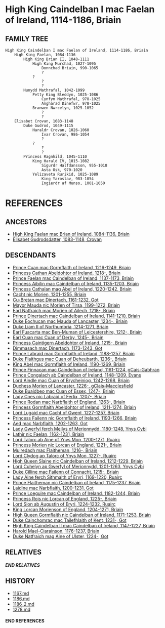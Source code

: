 # High King Caindelban I mac Faelan of Ireland, 1114-1186, Briain

## FAMILY TREE 
```
High King Caindelban I mac Faelan of Ireland, 1114-1186, Briain 
    High King Faelan, 1084-1136
        High King Brian II, 1048-1111
            High King Murchad, 1027-1095
                Donnchad Briain, 990-1065
                ?
            ?
                ?
                ?
        Hunydd Mathrafal, 1042-1099
            Petty King Bleddyn, 1025-1086
                Cynfyn Mathrafal, 978-1025
                Angharad Dinefwr, 978-1025
            Branwen Nwrcelyn, 1025-1052
                ?
                ?                
    Elisabet Crovan, 1083-1148
        Duke Gudrod, 1049-1115
            Haraldr Crovan, 1026-1060
                Ivar Crovan, 986-1054
                ?
            ?
                ?
                ?
        Princess Ragnhild, 1045-1110
            King Harald IV, 1015-1082
                Sigurdr Halfdansson, 955-1018
                Asta Osk, 970-1020
            Yelizaveta Rurikid, 1025-1089
                King Yaroslav, 983-1054
                Ingierdr af Munso, 1001-1050
```


# REFERENCES

## ANCESTORS
* [High King Faelan mac Brian of Ireland, 1084-1136, Briain](faelan_mac_brian_1084.md)
* [Elisabet Gudrodsdatter, 1083-1148, Crovan](elisabet_gudrodsdatter_1083.md)

## DESCENDANTS
* [Prince Cuan mac Gormflaith of Ireland, 1216-1249, Briain](cuan_mac_gormflaith_1216.md)
* [Princess Cathan Abeldohtor of Ireland, 1218-, Briain](cathan_abeldohtor_1218.md)
* [Prince Faelan mac Caindelban of Ireland, 1137-1173, Briain](faelan_mac_caindelban_1137.md)
* [Princess Aibilin mac Caindelban of Ireland, 1135-1203, Briain](aibilin_mac_caindelban_1135.md)
* [Princess Cathalan mag Abel of Ireland, 1220-1242, Briain](cathalan_mag_abel_1220.md)
* [Cacht nic Morien, 1201-1255, Briain](cacht_nic_morien_1201.md)
* [Cu-Bretan mac Dinertach, 1161-1232, Got](cu-bretan_mac_dinertach_1161.md)
* [Mayor Mauda nic Morien of Tirsa, 1199-1272, Briain](mauda_nic_morien_1199.md)
* [Earl Natfraich mac Morien of Ailech, 1218-, Briain](natfraich_mac_morien_1218.md)
* [Prince Dinertach mac Caindelban of Ireland, 1141-1210, Briain](dinertach_mac_caindelban_1141.md)
* [Duke Eochucan mac Mauda of Lancaster, 1234-, Briain](eochucan_mac_mauda_1234.md)
* [Duke Liam II of Northumbria, 1214-1271, Briain](liam_ii_1214.md)
* [Earl Fuacarta mac Ben-Muman of Leicestershire, 1212-, Briain](fuacarta_mac_ben-muman_1212.md)
* [Earl Cuan mac Cuan of Derby, 1245-, Briain](cuan_mac_cuan_1245.md)
* [Princess Caintigern Abeldohtor of Ireland, 1215-, Briain](caintigern_abeldohtor_1215.md)
* [Dimmasach mac Dinertach, 1173-1243, Got](dimmasach_mac_dinertach_1173.md)
* [Prince Labraid mac Gormflaith of Ireland, 1188-1257, Briain](labraid_mac_gormflaith_1188.md)
* [Duke Flaithgus mac Cuan of Deheubarth, 1236-, Briain](flaithgus_mac_cuan_1236.md)
* [King Abel mac Gormflaith of Ireland, 1190-1269, Briain](abel_mac_gormflaith_1190.md)
* [Prince Finnacan mac Caindelban of Ireland, 1161-1224, gCais-Gabhran](finnacan_mac_caindelban_1161.md)
* [Prince Congalach ab Caindelban of Ireland, 1148-1209, Evans](congalach_ab_caindelban_1148.md)
* [Lord Aindle mac Cuan of Brycheiniog, 1242-1268, Briain](aindle_mac_cuan_1242.md)
* [Duchess Morien of Lancaster, 1226-, gClais-Macclesfield](morien_1226.md)
* [Duke Buaidbeo mac Cuan of Essex, 1247-, Briain](buaidbeo_mac_cuan_1247.md)
* [Lady Cnes nic Labraid of Ferlix, 1207-, Briain](cnes_nic_labraid_1207.md)
* [Prince Rodan mac Narbflaith of England, 1263-, Briain](rodan_mac_narbflaith_1263.md)
* [Princess Gormflaith Abeldohtor of Ireland, 1211-1274, Briain](gormflaith_abeldohtor_1211.md)
* [Lord Lugaid mac Cacht of Gwent, 1227-1257, Briain](lugaid_mac_cacht_1227.md)
* [Princess Failenn nic Gormflaith of Ireland, 1193-1266, Briain](failenn_nic_gormflaith_1193.md)
* [Aed mac Narbflaith, 1202-1263, Got](aed_mac_narbflaith_1202.md)
* [Lady Gwerfyl ferch Meilys of Merionnydd, 1180-1248, Ynys Cybi](gwerfyl_ferch_meilys_1180.md)
* [Lathir nic Faelan, 1162-1231, Briain](lathir_nic_faelan_1162.md)
* [Lord Talorc ab Aine of Ynys Mon, 1200-1271, Ruairc](talorc_ab_aine_1200.md)
* [Princess Morien nic Lorcan of England, 1221-, Briain](morien_nic_lorcan_1221.md)
* [Muiredach mac Flaitheman, 1216-, Briain](muiredach_macflaitheman_1216.md)
* [Lord Clydog ap Talorc of Ynys Mon, 1227-, Ruairc](clydog_ap_talorc_1227.md)
* [High Queen Slaine nic Caindelban of Ireland, 1212-1229, Briain](slaine_nic_caindelban_1212.md)
* [Lord Cuhelyn ap Gwerfyl of Merionnydd, 1201-1263, Ynys Cybi](cuhelyn_ap_gwerfyl_1201.md)
* [Duke Cilline mac Failenn of Connacht, 1215-, Briain](cilline_mac_failenn_1215.md)
* [Lady Aine ferch Sithmaith of Eryri, 1169-1220, Ruairc](aine_ferch_sithmaith_1169.md)
* [Prince Flaitheman nic Caindelban of Ireland, 1175-1237, Briain](flaitheman_nic_caindelban_1175.md)
* [Laidine mac Narbflaith, 1200-1231, Got](laidine_mac_narbflaith_1200.md)
* [Prince Loeguire mac Caindelban of Ireland, 1182-1244, Briain](loeguire_mac_caindelban_1182.md)
* [Princess Rois nic Lorcan of England, 1225-, Briain](rois_nic_lorcan_1225.md)
* [Lord Sion ab Augustin of Eryri, 1224-1232, Ruairc](sion_ab_augustin_1224.md)
* [King Lorcan Morienson of England, 1204-1271, Briain](lorcan_morienson_1204.md)
* [High Queen Gormflaith nic Caindelban of Ireland, 1171-1253, Briain](gormflaith_nic_caindelban_1171.md)
* [Duke Cainchomrac mac Tailefhlaith of Kent, 1231-, Got](cainchomrac_tailefhlaith_1231.md)
* [High King Caindelban II mac Caindelban of Ireland, 1147-1227, Briain](caindelban_ii_mac_caindelban_1147.md)
* [Harold Mael-Ciarainson, 1176-1237, Briain](harald_mael-ciarainson_1176.md)
* [Duke Natfraich mag Aine of Ulster, 1224-, Got](natfraich_mag_aine_1224.md)

## RELATIVES

##### END RELATIVES 
## HISTORY
* [1167.md](../h/1167.md)
* [1186.md](../h/1186.md)
* [1186_2.md](../h/1186_2.md)
* [1278.md](../h/1278.md)

#### END REFERENCES
